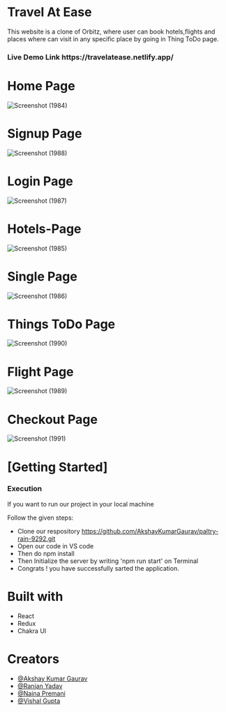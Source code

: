 # Travel At Ease

This website is a clone of Orbitz, where user can book hotels,flights and places where can visit in any specific place by going in Thing ToDo page. 

<h3>Live Demo Link https://travelatease.netlify.app/ </h3>

# Home Page
![Screenshot (1984)](https://github.com/AkshayKumarGaurav/paltry-rain-9292/assets/107463268/c6f0fddc-e1d3-4aba-a190-b4f23b99299f)

# Signup Page 
![Screenshot (1988)](https://github.com/AkshayKumarGaurav/paltry-rain-9292/assets/107463268/523dc897-94ef-46f6-b73c-dd14cf7d860d)

# Login Page
![Screenshot (1987)](https://github.com/AkshayKumarGaurav/paltry-rain-9292/assets/107463268/77d8152e-405b-47db-840c-8d82dce7d384)

# Hotels-Page
![Screenshot (1985)](https://github.com/AkshayKumarGaurav/paltry-rain-9292/assets/107463268/2e0a16f5-63c3-4b6e-93cb-f425e94c0efb)

# Single Page
![Screenshot (1986)](https://github.com/AkshayKumarGaurav/paltry-rain-9292/assets/107463268/a1b76edd-8daa-4e74-9305-1116e79e3bad)

# Things ToDo Page
![Screenshot (1990)](https://github.com/AkshayKumarGaurav/paltry-rain-9292/assets/107463268/32f11b4d-812e-4666-9d3a-362f423ac51a)

# Flight Page
![Screenshot (1989)](https://github.com/AkshayKumarGaurav/paltry-rain-9292/assets/107463268/153e4b61-9140-41ef-bafa-a748b8101a34)

# Checkout Page
![Screenshot (1991)](https://github.com/AkshayKumarGaurav/paltry-rain-9292/assets/107463268/eb974b58-fab9-44aa-ad72-b92b8c0d479f)

   <h1>[Getting Started]</h1>
    <h3>Execution</h3>
    <p>If you want to run our project in your local machine</p>
    <p>Follow the given steps:</p>
    <ul>
        <li>Clone our respository <a href="https://github.com/AkshayKumarGaurav/paltry-rain-9292.git">https://github.com/AkshayKumarGaurav/paltry-rain-9292.git</a></li>
        <li>Open our code in VS code </li>
 <li>Then do npm install</li>
        <li>Then Initialize the server by writing 'npm run start' on Terminal</li>
 <li>Congrats !  you have successfully sarted the application.</li>
  
  </ul>
        <h1>Built with</h1>
    <ul>
        <li>React</li>
        <li>Redux</li>
        <li>Chakra UI </li>
        </ul>
        <h1>Creators</h1>
    <ul>
   <li><a href="https://github.com/AkshayKumarGaurav">@Akshay Kumar Gaurav</a></li>
   <li><a href="https://github.com/Ranjan095">@Ranjan Yadav</a></li>
  <li><a href="https://github.com/NainaPremani">@Naina Premani</a></li>
  <li><a href="https://github.com/Vishal-Gupta07">@Vishal Gupta</a></li>
   







 
    
    
 
   
        
        
